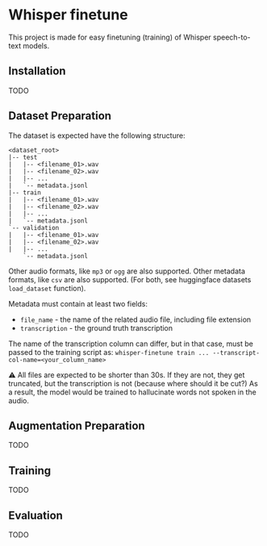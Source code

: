 # Whisper finetune

This project is made for easy finetuning (training) of Whisper speech-to-text models.

## Installation
TODO

## Dataset Preparation
The dataset is expected have the following structure:
```
<dataset_root>
|-- test
|   |-- <filename_01>.wav
|   |-- <filename_02>.wav
|   |-- ...
|   `-- metadata.jsonl
|-- train
|   |-- <filename_01>.wav
|   |-- <filename_02>.wav
|   |-- ...
|   `-- metadata.jsonl
`-- validation
|   |-- <filename_01>.wav
|   |-- <filename_02>.wav
|   |-- ...
    `-- metadata.jsonl
```
Other audio formats, like `mp3` or `ogg` are also supported.
Other metadata formats, like `csv` are also supported.
(For both, see huggingface datasets `load_dataset` function).

Metadata must contain at least two fields:
- `file_name` - the name of the related audio file, including file extension
- `transcription` - the ground truth transcription

The name of the transcription column can differ, but in that case, must be passed to the training script as:
```whisper-finetune train ... --transcript-col-name=<your_column_name>```

:warning: All files are expected to be shorter than 30s. If they are not,
they get truncated, but the transcription is not (because where should it be cut?)
As a result, the model would be trained to hallucinate words not spoken in the audio.


## Augmentation Preparation
TODO

## Training
TODO

## Evaluation
TODO
